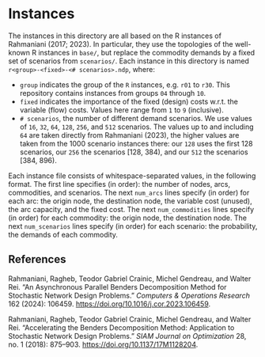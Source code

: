 # Instances

The instances in this directory are all based on the R instances of Rahmaniani (2017; 2023).
In particular, they use the topologies of the well-known R instances in `base/`, but replace the commodity demands by a fixed set of scenarios from `scenarios/`.
Each instance in this directory is named `r<group>-<fixed>-<# scenarios>.ndp`, where:

- `group` indicates the group of the `R` instances, e.g. `r01` to `r30`.
  This repository contains instances from groups `04` through `10`.
- `fixed` indicates the importance of the fixed (design) costs w.r.t. the variable (flow) costs.
  Values here range from `1` to `9` (inclusive).
- `# scenarios`, the number of different demand scenarios.
  We use values of `16`, `32`, `64`, `128`, `256`, and `512` scenarios.
  The values up to and including `64` are taken directly from Rahmaniani (2023), the higher values are taken from the 1000 scenario instances there: our `128` uses the first 128 scenarios, our `256` the scenarios [128, 384), and our `512` the scenarios [384, 896).

Each instance file consists of whitespace-separated values, in the following format.
The first line specifies (in order): the number of nodes, arcs, commodities, and scenarios.
The next `num_arcs` lines specify (in order) for each arc: the origin node, the destination node, the variable cost (unused), the arc capacity, and the fixed cost.
The next `num_commodities` lines specify (in order) for each commodity: the origin node, the destination node.
The next `num_scenarios` lines specify (in order) for each scenario: the probability, the demands of each commodity.

## References

Rahmaniani, Ragheb, Teodor Gabriel Crainic, Michel Gendreau, and Walter Rei. 
“An Asynchronous Parallel Benders Decomposition Method for Stochastic Network Design Problems.”
_Computers & Operations Research_ 162 (2024): 106459. https://doi.org/10.1016/j.cor.2023.106459.

Rahmaniani, Ragheb, Teodor Gabriel Crainic, Michel Gendreau, and Walter Rei. 
“Accelerating the Benders Decomposition Method: Application to Stochastic Network Design Problems.”
_SIAM Journal on Optimization_ 28, no. 1 (2018): 875–903. https://doi.org/10.1137/17M1128204.
